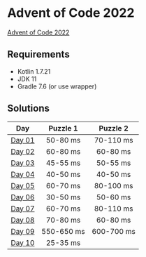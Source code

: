 # Advent of Code 2022

[Advent of Code 2022][advent-of-code]

## Requirements
* Kotlin 1.7.21
* JDK 11
* Gradle 7.6 (or use wrapper)

## Solutions

|       Day       |  Puzzle 1  |  Puzzle 2  |
|:---------------:|:----------:|:----------:|
| [Day 01][day01] |  50-80 ms  | 70-110 ms  |
| [Day 02][day02] |  60-80 ms  |  60-80 ms  |
| [Day 03][day03] |  45-55 ms  |  50-55 ms  |
| [Day 04][day04] |  40-50 ms  |  40-50 ms  |
| [Day 05][day05] |  60-70 ms  | 80-100 ms  |
| [Day 06][day06] |  30-50 ms  |  50-60 ms  |
| [Day 07][day07] |  60-70 ms  | 80-110 ms  |
| [Day 08][day08] |  70-80 ms  |  60-80 ms  |
| [Day 09][day09] | 550-650 ms | 600-700 ms |
| [Day 10][day10] |  25-35 ms  |            | 

[comment]: # "List of URLs down below, sorted alphabetically DESC by tag"
[advent-of-code]: https://adventofcode.com/2022/
[day01]: https://adventofcode.com/2022/day/1
[day02]: https://adventofcode.com/2022/day/2
[day03]: https://adventofcode.com/2022/day/3
[day04]: https://adventofcode.com/2022/day/4
[day05]: https://adventofcode.com/2022/day/5
[day06]: https://adventofcode.com/2022/day/6
[day07]: https://adventofcode.com/2022/day/7
[day08]: https://adventofcode.com/2022/day/8
[day09]: https://adventofcode.com/2022/day/9
[day10]: https://adventofcode.com/2022/day/10